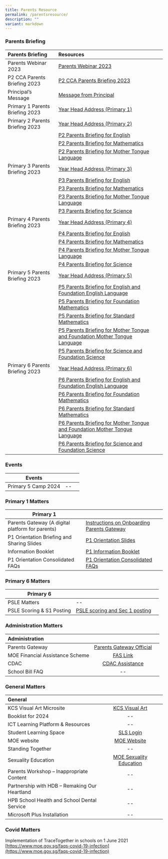 ```yaml
---
title: Parents Resource
permalink: /parentsresource/
description: ""
variant: markdown
---
```

### Parents Briefing
| Parents Briefing | Resources | |  
| :--- | :---- | ---: |  
| Parents Webinar 2023 | [Parents Webinar 2023](/files/parenting%20webinar%202023.pdf) |  |  
| P2 CCA Parents Briefing 2023 | [P2 CCA Parents Briefing 2023](/files/p2%20cca%20fair%202023_parents%20briefing.pdf) | |
|Principal’s Message|[Message from Principal](https://youtu.be/GxwuNvGg63g)||
|Primary 1 Parents Briefing 2023|[Year Head Address (Primary 1)](https://youtu.be/HfQNleAWQSg)||
|Primary 2 Parents Briefing 2023|[Year Head Address (Primary 2)](https://youtu.be/s1RIQqc87Rc)||
||[P2 Parents Briefing for English](https://youtu.be/zDKyUUGykQw)||
||[P2 Parents Briefing for Mathematics](https://youtu.be/xX5bHDGFjsM)||
||[P2 Parents Briefing for Mother Tongue Language](https://youtu.be/5ypYBIvATXE)||
|Primary 3 Parents Briefing 2023|[Year Head Address (Primary 3)](https://youtu.be/Hx_ezOhR9xc)||
||[P3 Parents Briefing for English](https://youtu.be/0m1TamuraJE)||
||[P3 Parents Briefing for Mathematics](https://youtu.be/WUdum6uu8L4)||
||[P3 Parents Briefing for Mother Tongue Language](https://youtu.be/xmPVwAvYehA)||
||[P3 Parents Briefing for Science](https://youtu.be/DUZBO7xJW-U)||
|Primary 4 Parents Briefing 2023|[Year Head Address (Primary 4)](https://youtu.be/_Ib2xiLTk4w)||
||[P4 Parents Briefing for English](https://youtu.be/hDkXIG5Wyl0)||
||[P4 Parents Briefing for Mathematics](https://youtu.be/RQf3OpbMMeo)||
||[P4 Parents Briefing for Mother Tongue Language](https://youtu.be/TZuyG-iIqfQ)||
||[P4 Parents Briefing for Science](https://youtu.be/P0_D7cuRXMw)||
|Primary 5 Parents Briefing 2023|[Year Head Address (Primary 5)](https://youtu.be/WFdTD2VfMFw)||
||[P5 Parents Briefing for English and Foundation English Language](https://youtu.be/-PU7aBaPKGk)||
||[P5 Parents Briefing for Foundation Mathematics](https://youtu.be/VZzBHMn71FM)||
||[P5 Parents Briefing for Standard Mathematics](https://youtu.be/VZzBHMn71FM)||
||[P5 Parents Briefing for Mother Tongue and Foundation Mother Tongue Language](https://youtu.be/WR1s2fUigmI)||
||[P5 Parents Briefing for Science and Foundation Science](https://youtu.be/tnePOuiLlBs)||
|Primary 6 Parents Briefing 2023|[Year Head Address (Primary 6)](https://youtu.be/2xz-83FxGqY)||
||[P6 Parents Briefing for English and Foundation English Language](https://youtu.be/Ce_oR4U1CyU)||
||[P6 Parents Briefing for Foundation Mathematics](https://youtu.be/RxRqJLInGsY)||
||[P6 Parents Briefing for Standard Mathematics](https://youtu.be/BpQmTyoDFnc)||
||[P6 Parents Briefing for Mother Tongue and Foundation Mother Tongue Language](https://youtu.be/aNGwpN8Dulg)||
||[P6 Parents Briefing for Science and Foundation Science](https://youtu.be/8wATtmhHU0E)||


### Events
| Events |  |  |
| -------- | -------- | -------- |
| Primary 5 Camp 2024     |  --    |      |


### Primary 1 Matters

| Primary 1 |  |  |
| -------- | -------- | -------- |
| Parents Gateway (A digital platform for parents) | [Instructions on Onboarding Parents Gateway](/files/Parents/Annex_A___Instructions_on_Onboarding_Parents_Gateway.pdf)     |      |
|P1 Orientation Briefing and Sharing Slides|[P1 Orientation Slides](/files/Parents/P1_orientation_slides.pdf)|
|Information Booklet|[P1 Information Booklet](/files/Parents/P1_INFORMATION_BOOKLET__FOR_COHORT_2024_.pdf)||
|P1 Orientation Consolidated FAQs|[P1 Orientation Consolidated FAQs](/files/Parents/P1_Orientation_FAQs__1_.pdf)|




### Primary 6 Matters

| Primary 6 | | |
| -------- | -------- | -------- |
|PSLE Matters     | --     |     |
|PSLE Scoring &amp; S1 Posting|[PSLE scoring and Sec 1 posting](/files/Parents/PSLE_Scoring_and_S1_posting.pdf)||


### Administration Matters

| Administration | | |  
| :--- | :----: | ---: |  
| Parents Gateway | [Parents Gateway Official](https://pg.moe.edu.sg/) | |  
| MOE Financial Assistance Scheme | [FAS Link](https://www.moe.gov.sg/financial-matters/financial-assistance) |  |
|CDAC|[CDAC Assistance](https://mycdac.my.site.com/s/login/)|
|School Bill FAQ|--|

### General Matters

| General | |  |  
| :--- | :----: | ---: |  
|KCS Visual Art Microsite | [KCS Visual Art](https://sites.google.com/moe.edu.sg/art-at-kcs/about-us)|  |  
|Booklist for 2024 | -- |  |
|ICT Learning Platform &amp; Resources|--||
|Student Learning Space|[SLS Login](https://vle.learning.moe.edu.sg/login)||
|MOE website|[MOE Website](https://www.moe.gov.sg/)||
|Standing Together|--||
|Sexuality Education| [MOE Sexuality Education](https://go.gov.sg/moe-sexuality-education)||
|Parents Workshop – Inappropriate Content|--||
|Partnership with HDB – Remaking Our Heartland|--||
|HPB School Health and School Dental Service|--||
|Microsoft Plus Installation|--||

### Covid Matters


Implementation of TraceTogether in schools on 1 June 2021  [https://www.moe.gov.sg/faqs-covid-19-infection](https://www.moe.gov.sg/faqs-covid-19-infection)